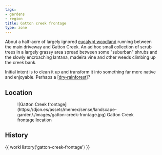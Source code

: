 ```yaml
---
tags:
- gardens
- region
title: Gatton creek frontage
type: zone
---
```

About a half-acre of largely ignored [eucalypt woodland](https://www.qld.gov.au/environment/plants-animals/habitats/habitat/eucalypt-woodlands) running between the main driveway and Gatton Creek. An ad hoc small collection of scrub trees in a largely grassy area spread between some "suburban" shrubs and the slowly encroaching lantana, madeira vine and other weeds climbing up the creek bank.

Initial intent is to clean it up and transform it into something far more native and enjoyable. Perhaps a [[dry-rainforest]]?

## Location

<figure markdown>
![Gatton Creek frontage](https://djon.es/assets/memex/sense/landscape-garden/./images/gatton-creek-frontage.jpg)
<caption>Gatton Creek frontage location</caption>
</figure>

## History 

{{ workHistory('gatton-creek-frontage') }}



[//begin]: # "Autogenerated link references for markdown compatibility"
[dry-rainforest]: dry-rainforest "Dry Rainforest"
[//end]: # "Autogenerated link references"